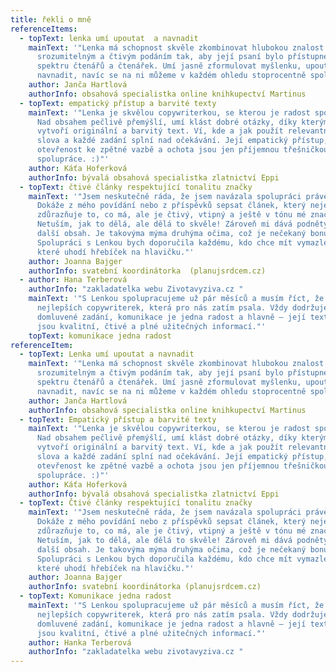 ```yaml
---
title: řekli o mně
referenceItems:
  - topText: lenka umí upoutat  a navnadit
    mainText: '"Lenka má schopnost skvěle zkombinovat hlubokou znalost tématu se
      srozumitelným a čtivým podáním tak, aby její psaní bylo přístupné širokému
      spektru čtenářů a čtenářek. Umí jasně zformulovat myšlenku, upoutat i
      navnadit, navíc se na ni můžeme v každém ohledu stoprocentně spolehnout."'
    author: Janča Hartlová
    authorInfo: obsahová specialistka online knihkupectví Martinus
  - topText: empatický přístup a barvité texty
    mainText: '"Lenka je skvělou copywriterkou, se kterou je radost spolupracovat.
      Nad obsahem pečlivě přemýšlí, umí klást dobré otázky, díky kterým pak
      vytvoří originální a barvitý text. Ví, kde a jak použít relevantní klíčová
      slova a každé zadání splní nad očekávání. Její empatický přístup,
      otevřenost ke zpětné vazbě a ochota jsou jen příjemnou třešničkou celé
      spolupráce. :)"'
    author: Káťa Hoferková
    authorInfo: bývalá obsahová specialistka zlatnictví Eppi
  - topText: čtivé články respektující tonalitu značky
    mainText: '"Jsem neskutečně ráda, že jsem navázala spolupráci právě s Lenkou.
      Dokáže z mého povídání nebo z příspěvků sepsat článek, který nejen
      zdůrazňuje to, co má, ale je čtivý, vtipný a ještě v tónu mé značky.
      Netuším, jak to dělá, ale dělá to skvěle! Zároveň mi dává podněty pro
      další obsah. Je takovýma mýma druhýma očima, což je nečekaný bonus!
      Spolupráci s Lenkou bych doporučila každému, kdo chce mít vymazlené texty,
      které uhodí hřebíček na hlavičku."'
    author: Joanna Bajger
    authorInfo: svatební koordinátorka  (planujsrdcem.cz)
  - author: Hana Terberová
    authorInfo: "zakladatelka webu Zivotavyziva.cz "
    mainText: '"S Lenkou spolupracujeme už pár měsíců a musím říct, že je to jedna z
      nejlepších copywriterek, která pro nás zatím psala. Vždy dodržuje termíny,
      domluvené zadání, komunikace je jedna radost a hlavně –⁠⁠⁠⁠⁠ její texty
      jsou kvalitní, čtivé a plné užitečných informací."'
    topText: komunikace jedna radost
referenceItem:
  - topText: Lenka umí upoutat a navnadit
    mainText: '"Lenka má schopnost skvěle zkombinovat hlubokou znalost tématu se
      srozumitelným a čtivým podáním tak, aby její psaní bylo přístupné širokému
      spektru čtenářů a čtenářek. Umí jasně zformulovat myšlenku, upoutat i
      navnadit, navíc se na ni můžeme v každém ohledu stoprocentně spolehnout."'
    author: Janča Hartlová
    authorInfo: obsahová specialistka online knihkupectví Martinus
  - topText: Empatický přístup a barvité texty
    mainText: '"Lenka je skvělou copywriterkou, se kterou je radost spolupracovat.
      Nad obsahem pečlivě přemýšlí, umí klást dobré otázky, díky kterým pak
      vytvoří originální a barvitý text. Ví, kde a jak použít relevantní klíčová
      slova a každé zadání splní nad očekávání. Její empatický přístup,
      otevřenost ke zpětné vazbě a ochota jsou jen příjemnou třešničkou celé
      spolupráce. :)"'
    author: Káťa Hoferková
    authorInfo: bývalá obsahová specialistka zlatnictví Eppi
  - topText: Čtivé články respektující tonalitu značky
    mainText: '"Jsem neskutečně ráda, že jsem navázala spolupráci právě s Lenkou.
      Dokáže z mého povídání nebo z příspěvků sepsat článek, který nejen
      zdůrazňuje to, co má, ale je čtivý, vtipný a ještě v tónu mé značky.
      Netuším, jak to dělá, ale dělá to skvěle! Zároveň mi dává podněty pro
      další obsah. Je takovýma mýma druhýma očima, což je nečekaný bonus!
      Spolupráci s Lenkou bych doporučila každému, kdo chce mít vymazlené texty,
      které uhodí hřebíček na hlavičku."'
    author: Joanna Bajger
    authorInfo: svatební koordinátorka (planujsrdcem.cz)
  - topText: Komunikace jedna radost
    mainText: '"S Lenkou spolupracujeme už pár měsíců a musím říct, že je to jedna z
      nejlepších copywriterek, která pro nás zatím psala. Vždy dodržuje termíny,
      domluvené zadání, komunikace je jedna radost a hlavně –⁠⁠⁠⁠⁠ její texty
      jsou kvalitní, čtivé a plné užitečných informací."'
    author: Hanka Terberová
    authorInfo: "zakladatelka webu zivotavyziva.cz "
---
```

